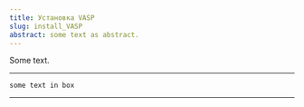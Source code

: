 ```yaml
---
title: Установка VASP
slug: install_VASP
abstract: some text as abstract.
---
```


Some text.



---
```
some text in box
```
---
    
